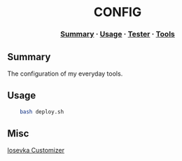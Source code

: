 <h1 align="center">
	CONFIG
</h1>

<h3 align="center">
	<a href="#Summary">Summary</a>
	<span> · </span>
	<a href="#Usage">Usage</a>
	<span> · </span>
	<a href="#Tester">Tester</a>
	<span> · </span>
	<a href="#Misc">Tools</a>
</h3>

## Summary

The configuration of my everyday tools.

## Usage

```bash
    bash deploy.sh
```

## Misc

[Iosevka Customizer](https://typeof.net/Iosevka/customizer)
